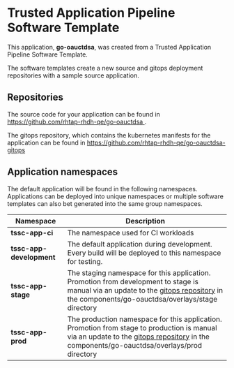 # Trusted Application Pipeline Software Template

This application, **go-oauctdsa**, was created from a Trusted Application Pipeline Software Template.

The software templates create a new source and gitops deployment repositories with a sample source application. 

## Repositories

The source code for your application can be found in [https://github.com/rhtap-rhdh-qe/go-oauctdsa ](https://github.com/rhtap-rhdh-qe/go-oauctdsa ).
 
The gitops repository, which contains the kubernetes manifests for the application can be found in 
[https://github.com/rhtap-rhdh-qe/go-oauctdsa-gitops ](https://github.com/rhtap-rhdh-qe/go-oauctdsa-gitops ) 

## Application namespaces 

The default application will be found in the following namespaces. Applications can be deployed into unique namespaces or multiple software templates can also bet generated into the same group namespaces.  

|  Namespace   |  Description   |  
| -------- | -------- |
| **tssc-app-ci** | The namespace used for CI workloads |
| **tssc-app-development** | The default application during development. Every build will be deployed to this namespace for testing. |
| **tssc-app-stage** | The staging namespace for this application. Promotion from development to stage is manual via an update to the [gitops repository](https://github.com/rhtap-rhdh-qe/go-oauctdsa-gitops ) in the components/go-oauctdsa/overlays/stage directory |
| **tssc-app-prod** | The production namespace for this application. Promotion from stage to production is manual via an update to the [gitops repository](https://github.com/rhtap-rhdh-qe/go-oauctdsa-gitops ) in the components/go-oauctdsa/overlays/prod directory |
